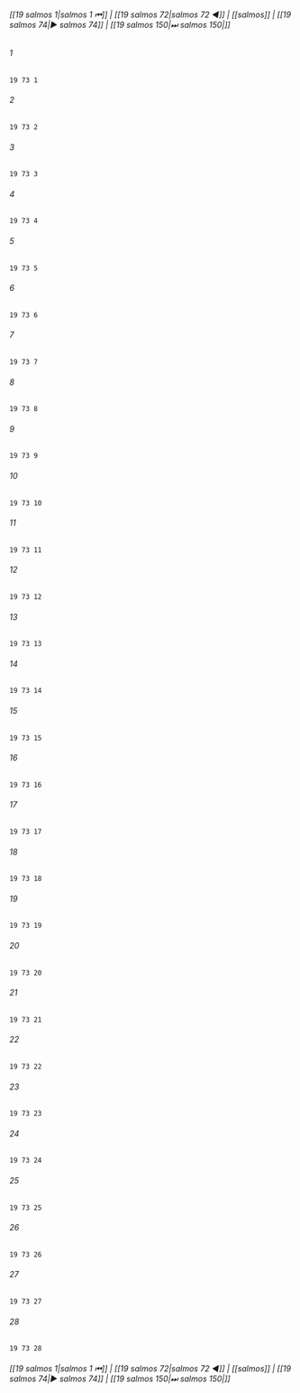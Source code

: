 
###### [[19 salmos 1|salmos 1 ⏮]] | [[19 salmos 72|salmos 72 ◀]] | [[salmos]] | [[19 salmos 74|▶ salmos 74]] | [[19 salmos 150|⏭ salmos 150|]]

###### 1
``` verse
19 73 1 
```
###### 2
``` verse
19 73 2 
```
###### 3
``` verse
19 73 3 
```
###### 4
``` verse
19 73 4 
```
###### 5
``` verse
19 73 5 
```
###### 6
``` verse
19 73 6 
```
###### 7
``` verse
19 73 7 
```
###### 8
``` verse
19 73 8 
```
###### 9
``` verse
19 73 9 
```
###### 10
``` verse
19 73 10 
```
###### 11
``` verse
19 73 11 
```
###### 12
``` verse
19 73 12 
```
###### 13
``` verse
19 73 13 
```
###### 14
``` verse
19 73 14 
```
###### 15
``` verse
19 73 15 
```
###### 16
``` verse
19 73 16 
```
###### 17
``` verse
19 73 17 
```
###### 18
``` verse
19 73 18 
```
###### 19
``` verse
19 73 19 
```
###### 20
``` verse
19 73 20 
```
###### 21
``` verse
19 73 21 
```
###### 22
``` verse
19 73 22 
```
###### 23
``` verse
19 73 23 
```
###### 24
``` verse
19 73 24 
```
###### 25
``` verse
19 73 25 
```
###### 26
``` verse
19 73 26 
```
###### 27
``` verse
19 73 27 
```
###### 28
``` verse
19 73 28 
```

###### [[19 salmos 1|salmos 1 ⏮]] | [[19 salmos 72|salmos 72 ◀]] | [[salmos]] | [[19 salmos 74|▶ salmos 74]] | [[19 salmos 150|⏭ salmos 150|]]

